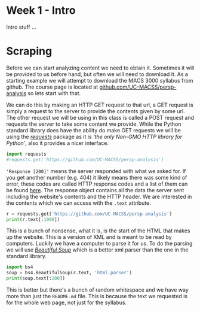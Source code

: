 # Week 1 - Intro

Intro stuff ...

# Scraping

Before we can start analyzing content we need to obtain it. Sometimes it will be provided to us before hand, but often we will need to download it. As a starting example we will attempt to download the MACS 3000 syllabus from github. The course page is located at [github.com/UC-MACSS/persp-analysis](https://github.com/UC-MACSS/persp-analysis) so lets start with that.

We can do this by making an HTTP GET request to that url, a GET request is simply a request to the server to provide the contents given by some url. The other request we will be using in this class is called a POST request and requests the server to take some content we provide. While the Python standard library does have the ability do make GET requests we will be using the [_requests_](http://docs.python-requests.org/en/master/) package as it is _'the only Non-GMO HTTP library for Python'_, also it provides a nicer interface.

```python
import requests
#requests.get('https://github.com/UC-MACSS/persp-analysis')
```

`'Response [200]'` means the server responded with what we asked for. If you get another number (e.g. 404) it likely means there was some kind of error, these codes are called HTTP response codes and a list of them can be found [here](https://en.wikipedia.org/wiki/List_of_HTTP_status_codes). The response object contains all the data the server sent including the website's contents and the HTTP header. We are interested in the contents which we can access with the `.text` attribute.

```python
r = requests.get('https://github.com/UC-MACSS/persp-analysis')
print(r.text[:1000])
```

This is a bunch of nonsense, what it is, is the start of the HTML that makes up the website. This is a version of XML and is meant to be read by computers. Luckily we have a computer to parse it for us. To do the parsing we will use [_Beautiful Soup_](https://www.crummy.com/software/BeautifulSoup/) which is a better xml parser than the one in the standard library.

```python
import bs4
soup = bs4.BeautifulSoup(r.text, 'html.parser')
print(soup.text[:200])
```

This is better but there's a bunch of random whitespace and we have way more than just the `README.md` file. This is because the text we requested is for the whole web page, not just for the syllabus.
